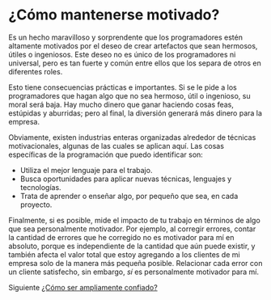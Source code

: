 # ¿Cómo mantenerse motivado?
[//]: # (Version:1.0.0)
Es un hecho maravilloso y sorprendente que los programadores estén altamente motivados por el deseo de crear artefactos que sean hermosos, útiles o ingeniosos. Este deseo no es único de los programadores ni universal, pero es tan fuerte y común entre ellos que los separa de otros en diferentes roles.

Esto tiene consecuencias prácticas e importantes. Si se le pide a los programadores que hagan algo que no sea hermoso, útil o ingenioso, su moral será baja. Hay mucho dinero que ganar haciendo cosas feas, estúpidas y aburridas; pero al final, la diversión generará más dinero para la empresa.

Obviamente, existen industrias enteras organizadas alrededor de técnicas motivacionales, algunas de las cuales se aplican aquí. Las cosas específicas de la programación que puedo identificar son:

- Utiliza el mejor lenguaje para el trabajo.
- Busca oportunidades para aplicar nuevas técnicas, lenguajes y tecnologías.
- Trata de aprender o enseñar algo, por pequeño que sea, en cada proyecto.

Finalmente, si es posible, mide el impacto de tu trabajo en términos de algo que sea personalmente motivador. Por ejemplo, al corregir errores, contar la cantidad de errores que he corregido no es motivador para mí en absoluto, porque es independiente de la cantidad que aún puede existir, y también afecta el valor total que estoy agregando a los clientes de mi empresa solo de la manera más pequeña posible. Relacionar cada error con un cliente satisfecho, sin embargo, *sí* es personalmente motivador para mí.

Siguiente [¿Cómo ser ampliamente confiado?](02-How-to-be-Widely-Trusted.md)
